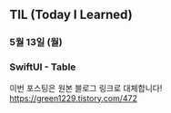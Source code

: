 ## TIL (Today I Learned)

### 5월 13일 (월)    
### SwiftUI - Table    
이번 포스팅은 원본 블로그 링크로 대체합니다!   
https://green1229.tistory.com/472       